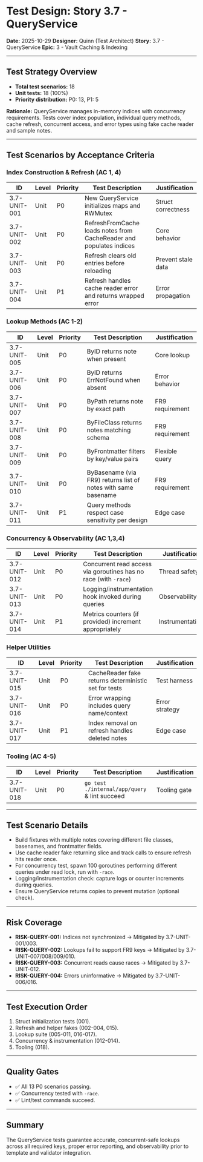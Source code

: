 # Test Design: Story 3.7 - QueryService

**Date:** 2025-10-29
**Designer:** Quinn (Test Architect)
**Story:** 3.7 - QueryService
**Epic:** 3 - Vault Caching & Indexing

---

## Test Strategy Overview

- **Total test scenarios:** 18
- **Unit tests:** 18 (100%)
- **Priority distribution:** P0: 13, P1: 5

**Rationale:** QueryService manages in-memory indices with concurrency requirements. Tests cover index population, individual query methods, cache refresh, concurrent access, and error types using fake cache reader and sample notes.

---

## Test Scenarios by Acceptance Criteria

### Index Construction & Refresh (AC 1, 4)

| ID           | Level | Priority | Test Description                                                      | Justification                                 |
| ------------ | ----- | -------- | --------------------------------------------------------------------- | --------------------------------------------- |
| 3.7-UNIT-001 | Unit  | P0       | New QueryService initializes maps and RWMutex                         | Struct correctness                             |
| 3.7-UNIT-002 | Unit  | P0       | RefreshFromCache loads notes from CacheReader and populates indices   | Core behavior                                  |
| 3.7-UNIT-003 | Unit  | P0       | Refresh clears old entries before reloading                           | Prevent stale data                             |
| 3.7-UNIT-004 | Unit  | P1       | Refresh handles cache reader error and returns wrapped error          | Error propagation                              |

### Lookup Methods (AC 1-2)

| ID           | Level | Priority | Test Description                                                      | Justification                                 |
| ------------ | ----- | -------- | --------------------------------------------------------------------- | --------------------------------------------- |
| 3.7-UNIT-005 | Unit  | P0       | ByID returns note when present                                        | Core lookup                                    |
| 3.7-UNIT-006 | Unit  | P0       | ByID returns ErrNotFound when absent                                  | Error behavior                                 |
| 3.7-UNIT-007 | Unit  | P0       | ByPath returns note by exact path                                     | FR9 requirement                                |
| 3.7-UNIT-008 | Unit  | P0       | ByFileClass returns notes matching schema                             | FR9 requirement                                |
| 3.7-UNIT-009 | Unit  | P0       | ByFrontmatter filters by key/value pairs                              | Flexible query                                 |
| 3.7-UNIT-010 | Unit  | P0       | ByBasename (via FR9) returns list of notes with same basename         | FR9 requirement                                |
| 3.7-UNIT-011 | Unit  | P1       | Query methods respect case sensitivity per design                     | Edge case                                      |

### Concurrency & Observability (AC 1,3,4)

| ID           | Level | Priority | Test Description                                                      | Justification                                 |
| ------------ | ----- | -------- | --------------------------------------------------------------------- | --------------------------------------------- |
| 3.7-UNIT-012 | Unit  | P0       | Concurrent read access via goroutines has no race (with `-race`)      | Thread safety                                  |
| 3.7-UNIT-013 | Unit  | P0       | Logging/instrumentation hook invoked during queries                   | Observability                                  |
| 3.7-UNIT-014 | Unit  | P1       | Metrics counters (if provided) increment appropriately                | Instrumentation                                |

### Helper Utilities

| ID           | Level | Priority | Test Description                                                      | Justification                                 |
| ------------ | ----- | -------- | --------------------------------------------------------------------- | --------------------------------------------- |
| 3.7-UNIT-015 | Unit  | P0       | CacheReader fake returns deterministic set for tests                  | Test harness                                   |
| 3.7-UNIT-016 | Unit  | P0       | Error wrapping includes query name/context                            | Error strategy                                 |
| 3.7-UNIT-017 | Unit  | P1       | Index removal on refresh handles deleted notes                        | Edge case                                      |

### Tooling (AC 4-5)

| ID           | Level | Priority | Test Description                                                      | Justification                                 |
| ------------ | ----- | -------- | --------------------------------------------------------------------- | --------------------------------------------- |
| 3.7-UNIT-018 | Unit  | P0       | `go test ./internal/app/query` & lint succeed                         | Tooling gate                                   |

---

## Test Scenario Details

- Build fixtures with multiple notes covering different file classes, basenames, and frontmatter fields.
- Use cache reader fake returning slice and track calls to ensure refresh hits reader once.
- For concurrency test, spawn 100 goroutines performing different queries under read lock, run with `-race`.
- Logging/instrumentation check: capture logs or counter increments during queries.
- Ensure QueryService returns copies to prevent mutation (optional check).

---

## Risk Coverage

- **RISK-QUERY-001:** Indices not synchronized → Mitigated by 3.7-UNIT-001/003.
- **RISK-QUERY-002:** Lookups fail to support FR9 keys → Mitigated by 3.7-UNIT-007/008/009/010.
- **RISK-QUERY-003:** Concurrent reads cause races → Mitigated by 3.7-UNIT-012.
- **RISK-QUERY-004:** Errors uninformative → Mitigated by 3.7-UNIT-006/016.

---

## Test Execution Order

1. Struct initialization tests (001).
2. Refresh and helper fakes (002-004, 015).
3. Lookup suite (005-011, 016-017).
4. Concurrency & instrumentation (012-014).
5. Tooling (018).

---

## Quality Gates

- ✅ All 13 P0 scenarios passing.
- ✅ Concurrency tested with `-race`.
- ✅ Lint/test commands succeed.

---

## Summary

The QueryService tests guarantee accurate, concurrent-safe lookups across all required keys, proper error reporting, and observability prior to template and validator integration.
